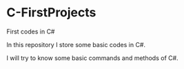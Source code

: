 # C-FirstProjects
First codes in C#

In this repository I store some basic codes in C#.

I will try to know some basic commands and methods of C#.
